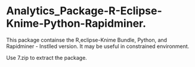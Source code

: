 # Analytics_Package-R-Eclipse-Knime-Python-Rapidminer. 

This package containse the R,eclipse-Knime Bundle, Python, and Rapidminer - Instlled version. It may be useful in constrained environment.

Use 7.zip to extract the package.
